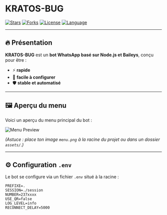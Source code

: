 # KRATOS-BUG
[![Stars](https://img.shields.io/github/stars/DEVCADIS/KRATOS-BUG?style=social)](https://github.com/DEVCADIS/KRATOS-BUG/stargazers)
[![Forks](https://img.shields.io/github/forks/DEVCADIS/KRATOS-BUG?style=social)](https://github.com/DEVCADIS/KRATOS-BUG/network)
[![License](https://img.shields.io/github/license/DEVCADIS/KRATOS-BUG)](#license)
[![Language](https://img.shields.io/github/languages/top/DEVCADIS/KRATOS-BUG)](#—technos)

---

## 🔥 Présentation
**KRATOS-BUG** est un **bot WhatsApp basé sur Node.js et Baileys**, conçu pour être :  
- ⚡ **rapide**  
- 🔧 **facile à configurer**  
- 🛡️ **stable et automatisé**  

---

## 🖼️ Aperçu du menu

Voici un aperçu du menu principal du bot :  

![Menu Preview](menu.png)  

*(Astuce : place ton image `menu.png` à la racine du projet ou dans un dossier `assets/`.)*  

---

## ⚙️ Configuration `.env`

Le bot se configure via un fichier `.env` situé à la racine :  

```env
PREFIXE=.
SESSION=./session
NUMBER=237xxxx
USE_QR=false
LOG_LEVEL=info
RECONNECT_DELAY=5000
